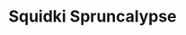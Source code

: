 ---
slug: squidki-spruncalypse
title: Squidki Spruncalypse
description: "Squidki Spruncalypse is an exciting online game. Play for free directly in your browser!"
icon: /images/new_mods/Sprunki Spruncalypse.png
url: https://wowtbc.net/sprunkin/sprunki-spruncalypse/index.html
previewImage: /images/new_mods/Sprunki Spruncalypse.png
type: new mods

# SEO配置
seo:
  title: "Squidki Spruncalypse - Play Free Online Game | Fun Browser Games"
  description: "Squidki Spruncalypse - Play this fun online game for free in your browser. No download required!"
  ogImage: "/images/new_mods/Sprunki Spruncalypse.png"
  keywords: "squidki-spruncalypse, online game, browser game, free game, new mods game, play online"

videoUrls:
  - https://www.youtube.com/embed/example1
  - https://www.youtube.com/embed/example2

whyPlay:
  title: "Why Play Squidki Spruncalypse?"
  items:
    - "Immersive Gameplay: Squidki Spruncalypse offers an engaging and immersive gaming experience that will keep you entertained for hours"
    - "Challenging Levels: Test your skills with increasingly difficult challenges and obstacles"
    - "Beautiful Graphics: Enjoy stunning visuals and smooth animations that bring the game world to life"
    - "Regular Updates: New content and features are added regularly to keep the game fresh and exciting"
    - "Free to Play: Experience all the fun without spending a penny"
    - "Community Features: Connect with other players, share strategies, and compete for high scores"
    - "Cross-Platform: Play on any device with a web browser, no downloads required"

features:
  title: "Key Features of Squidki Spruncalypse"
  image: "/images/new_mods/Sprunki Spruncalypse.png"
  items:
    - "Intuitive Controls: Easy to learn controls make Squidki Spruncalypse accessible for players of all skill levels"
    - "Multiple Game Modes: Enjoy various gameplay options that provide different challenges and experiences"
    - "Character Customization: Personalize your gaming experience with unique characters and items"
    - "Achievement System: Complete special tasks to earn rewards and recognition"
    - "Leaderboards: Compete with players worldwide and see who can achieve the highest scores"

characteristics:
  title: "Game Characteristics"
  image: "/images/new_mods/Sprunki Spruncalypse.png"
  items:
    - "Genre: New mods game with elements of strategy and skill"
    - "Difficulty: Suitable for both casual gamers and those seeking a challenge"
    - "Play Time: Quick sessions or extended gameplay, depending on your preference"
    - "Art Style: Vibrant and engaging visuals that enhance the gaming experience"
    - "Sound Design: Immersive audio that complements the gameplay perfectly"

info: "Squidki Spruncalypse is an exciting online game that offers players a unique and engaging gaming experience. With its intuitive controls, stunning visuals, and challenging gameplay, Squidki Spruncalypse provides hours of entertainment for players of all ages and skill levels. Whether you're looking for a quick gaming session during a break or an extended play session, Squidki Spruncalypse delivers an immersive experience that will keep you coming back for more. The game features multiple levels of increasing difficulty, ensuring that players are constantly challenged as they progress. With regular updates adding new content and features, Squidki Spruncalypse remains fresh and exciting, providing endless entertainment options for its growing community of players."

howToPlayIntro: "Welcome to Squidki Spruncalypse! This guide will walk you through the basics and help you master the game. Whether you're a beginner or looking to improve your skills, these tips and instructions will enhance your gaming experience."

howToPlaySteps:
  - title: "Getting Started"
    description: "Begin your Squidki Spruncalypse adventure by familiarizing yourself with the controls. Use your keyboard or mouse to navigate through the game interface. The tutorial will guide you through the basic mechanics and help you understand the objectives."
  - title: "Understanding the Objectives"
    description: "In Squidki Spruncalypse, your main goal is to progress through levels by completing specific objectives. Each level presents unique challenges that require different strategies and approaches."
  - title: "Mastering the Controls"
    description: "Practice using the controls to improve your precision and reaction time. Squidki Spruncalypse requires quick reflexes and strategic thinking to overcome obstacles and defeat opponents."
  - title: "Utilizing Power-ups"
    description: "Collect power-ups throughout the game to enhance your abilities and overcome difficult challenges. Each power-up offers unique advantages that can be crucial for success."
  - title: "Developing Strategies"
    description: "As you progress in Squidki Spruncalypse, develop effective strategies for different scenarios. Analyze patterns, anticipate challenges, and adapt your approach to maximize your performance."

faq:
  title: "Frequently Asked Questions about Squidki Spruncalypse"
  items:
    - question: "Is Squidki Spruncalypse free to play?"
      answer: "Yes, Squidki Spruncalypse is completely free to play directly in your web browser. No downloads or purchases are required to enjoy the full game experience."
    - question: "Can I play Squidki Spruncalypse on mobile devices?"
      answer: "Yes, Squidki Spruncalypse is optimized for both desktop and mobile play. You can enjoy the game on any device with a web browser and internet connection."
    - question: "Are there any in-game purchases?"
      answer: "While Squidki Spruncalypse is free to play, there may be optional in-game purchases available for cosmetic items or additional features that don't affect core gameplay."
    - question: "How often is Squidki Spruncalypse updated?"
      answer: "The developers regularly update Squidki Spruncalypse with new content, features, and improvements based on player feedback and game performance."
    - question: "Can I play Squidki Spruncalypse offline?"
      answer: "Currently, Squidki Spruncalypse requires an internet connection to play as it's a browser-based online game."
    - question: "Is Squidki Spruncalypse suitable for children?"
      answer: "Yes, Squidki Spruncalypse is designed to be family-friendly and suitable for players of all ages."
    - question: "How do I report bugs or issues?"
      answer: "If you encounter any problems while playing Squidki Spruncalypse, you can report them through the game's support page or contact the developers directly through their website."
    - question: "Still Have Questions?"
      answer: "If you have additional questions about Squidki Spruncalypse that aren't covered in this FAQ, please visit our support center or contact our customer service team for assistance."
---